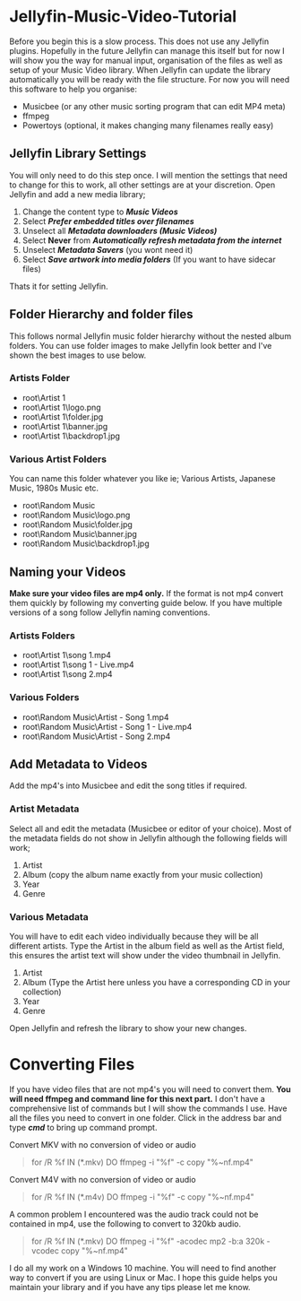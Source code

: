 # Jellyfin-Music-Video-Tutorial
Before you begin this is a slow process. This does not use any Jellyfin plugins. Hopefully in the future Jellyfin can manage this itself but for now I will show you the way for manual input, organisation of the files as well as setup of your Music Video library. When Jellyfin can update the library automatically you will be ready with the file structure. For now you will need this software to help you organise:
- Musicbee (or any other music sorting program that can edit MP4 meta)
- ffmpeg
- Powertoys (optional, it makes changing many filenames really easy)
## Jellyfin Library Settings
You will only need to do this step once. I will mention the settings that need to change for this to work, all other settings are at your discretion. Open Jellyfin and add a new media library;
1. Change the content type to ***Music Videos***
2. Select ***Prefer embedded titles over filenames***
3. Unselect all ***Metadata downloaders (Music Videos)***
4. Select **Never** from ***Automatically refresh metadata from the internet***
5. Unselect ***Metadata Savers*** (you wont need it)
6. Select ***Save artwork into media folders*** (If you want to have sidecar files)

Thats it for setting Jellyfin.
## Folder Hierarchy and folder files
This follows normal Jellyfin music folder hierarchy without the nested album folders. You can use folder images to make Jellyfin look better and I've shown the best images to use below.
### Artists Folder
- root\Artist 1
- root\Artist 1\logo.png
- root\Artist 1\folder.jpg
- root\Artist 1\banner.jpg
- root\Artist 1\backdrop1.jpg
### Various Artist Folders
You can name this folder whatever you like ie; Various Artists, Japanese Music, 1980s Music etc.
- root\Random Music
- root\Random Music\logo.png
- root\Random Music\folder.jpg
- root\Random Music\banner.jpg
- root\Random Music\backdrop1.jpg
## Naming your Videos
**Make sure your video files are mp4 only.** If the format is not mp4 convert them quickly by following my converting guide below. If you have multiple versions of a song follow Jellyfin naming conventions.
### Artists Folders
- root\Artist 1\song 1.mp4
- root\Artist 1\song 1 - Live.mp4
- root\Artist 1\song 2.mp4
### Various Folders
- root\Random Music\Artist - Song 1.mp4
- root\Random Music\Artist - Song 1 - Live.mp4
- root\Random Music\Artist - Song 2.mp4
## Add Metadata to Videos
Add the mp4's into Musicbee and edit the song titles if required. 
### Artist Metadata
Select all and edit the metadata (Musicbee or editor of your choice). Most of the metadata fields do not show in Jellyfin although the following fields will work;
1. Artist
2. Album (copy the album name exactly from your music collection)
3. Year
4. Genre
### Various Metadata
You will have to edit each video individually because they will be all different artists. Type the Artist in the album field as well as the Artist field, this ensures the artist text will show under the video thumbnail in Jellyfin.
1. Artist
2. Album (Type the Artist here unless you have a corresponding CD in your collection)
3. Year
4. Genre

Open Jellyfin and refresh the library to show your new changes.

# Converting Files
If you have video files that are not mp4's you will need to convert them. **You will need ffmpeg and command line for this next part.** I don't have a comprehensive list of commands but I will show the commands I use. Have all the files you need to convert in one folder. Click in the address bar and type ***cmd*** to bring up command prompt.

Convert MKV with no conversion of video or audio
> for /R %f IN (*.mkv) DO ffmpeg -i "%f" -c copy "%~nf.mp4"

Convert M4V with no conversion of video or audio
> for /R %f IN (*.m4v) DO ffmpeg -i "%f" -c copy "%~nf.mp4"

A common problem I encountered was the audio track could not be contained in mp4, use the following to convert to 320kb audio.
> for /R %f IN (*.mkv) DO ffmpeg -i "%f" -acodec mp2 -b:a 320k  -vcodec copy "%~nf.mp4"

I do all my work on a Windows 10 machine. You will need to find another way to convert if you are using Linux or Mac. I hope this guide helps you maintain your library and if you have any tips please let me know.
